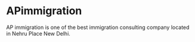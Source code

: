 # APimmigration
AP immigration is one of the best immigration consulting company located in Nehru Place New Delhi.
